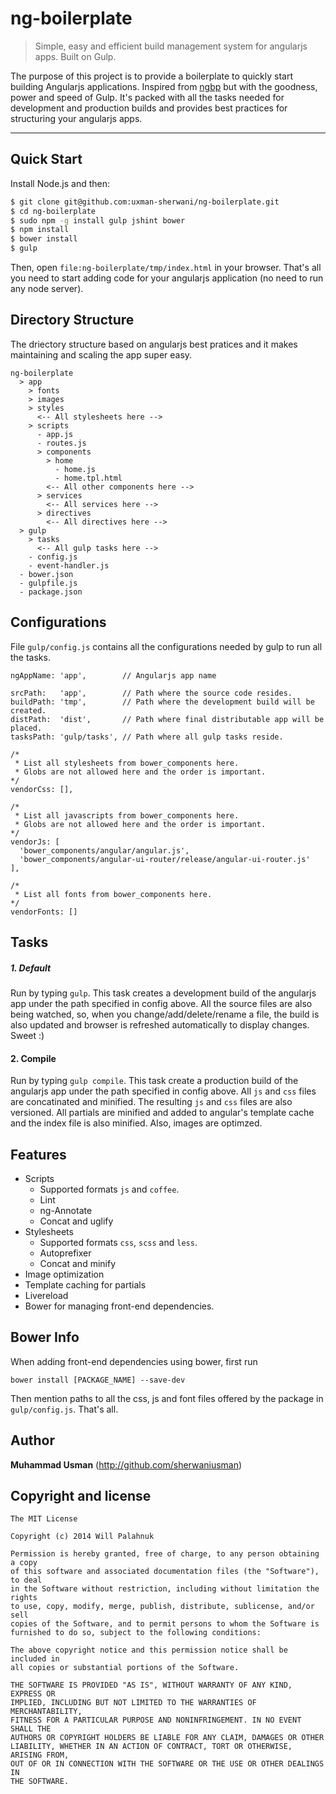 # ng-boilerplate
> Simple, easy and efficient build management system for angularjs apps. Built on Gulp.

The purpose of this project is to provide a boilerplate to quickly start building Angularjs applications. Inspired from [ngbp](https://github.com/ngbp/ngbp) but with the goodness, power and speed of Gulp. It's packed with all the tasks needed for development and production builds and provides best practices for structuring your angularjs apps.

***

## Quick Start

Install Node.js and then:

```sh
$ git clone git@github.com:uxman-sherwani/ng-boilerplate.git
$ cd ng-boilerplate
$ sudo npm -g install gulp jshint bower
$ npm install
$ bower install
$ gulp
```

Then, open `file:ng-boilerplate/tmp/index.html` in your browser. That's all you need to start adding code for your angularjs application (no need to run any node server).

## Directory Structure
The driectory structure based on angularjs best pratices and it makes maintaining and scaling the app super easy.

```
ng-boilerplate
  > app
    > fonts
    > images
    > styles
      <-- All stylesheets here -->
    > scripts
      - app.js
      - routes.js
      > components
        > home
          - home.js
          - home.tpl.html
        <-- All other components here -->
      > services
        <-- All services here -->
      > directives
        <-- All directives here -->
  > gulp
    > tasks
      <-- All gulp tasks here -->
    - config.js
    - event-handler.js
  - bower.json
  - gulpfile.js
  - package.json
```
## Configurations
File `gulp/config.js` contains all the configurations needed by gulp to run all the tasks.

```
ngAppName: 'app',        // Angularjs app name
  
srcPath:   'app',        // Path where the source code resides.
buildPath: 'tmp',        // Path where the development build will be created.
distPath:  'dist',       // Path where final distributable app will be placed.
tasksPath: 'gulp/tasks', // Path where all gulp tasks reside.

/*
 * List all stylesheets from bower_components here.
 * Globs are not allowed here and the order is important.
*/
vendorCss: [],

/*
 * List all javascripts from bower_components here.
 * Globs are not allowed here and the order is important.
*/
vendorJs: [
  'bower_components/angular/angular.js',
  'bower_components/angular-ui-router/release/angular-ui-router.js'
],

/*
 * List all fonts from bower_components here.
*/
vendorFonts: []
```

## Tasks

##### 1. Default
Run by typing `gulp`. This task creates a development build of the angularjs app under the path specified in config above. All the source files are also being watched, so, when you change/add/delete/rename a file, the build is also updated and browser is refreshed automatically to display changes. Sweet :)

#### 2. Compile
Run by typing `gulp compile`. This task create a production build of the angularjs app under the path specified in config above. All `js` and `css` files are concatinated and minified. The resulting `js` and `css` files are also versioned. All partials are minified and added to angular's template cache and the index file is also minified. Also, images are optimzed.

## Features

* Scripts
  * Supported formats `js` and `coffee`.
  * Lint
  * ng-Annotate
  * Concat and uglify
* Stylesheets
  * Supported formats `css`, `scss` and `less`.
  * Autoprefixer
  * Concat and minify
* Image optimization
* Template caching for partials
* Livereload
* Bower for managing front-end dependencies.

## Bower Info
When adding front-end dependencies using bower, first run

`bower install [PACKAGE_NAME] --save-dev`

Then mention paths to all the css, js and font files offered by the package in `gulp/config.js`. That's all.

## Author

**Muhammad Usman** (http://github.com/sherwaniusman)

## Copyright and license

    The MIT License

	Copyright (c) 2014 Will Palahnuk

	Permission is hereby granted, free of charge, to any person obtaining a copy
	of this software and associated documentation files (the "Software"), to deal
	in the Software without restriction, including without limitation the rights
	to use, copy, modify, merge, publish, distribute, sublicense, and/or sell
	copies of the Software, and to permit persons to whom the Software is
	furnished to do so, subject to the following conditions:

	The above copyright notice and this permission notice shall be included in
	all copies or substantial portions of the Software.

	THE SOFTWARE IS PROVIDED "AS IS", WITHOUT WARRANTY OF ANY KIND, EXPRESS OR
	IMPLIED, INCLUDING BUT NOT LIMITED TO THE WARRANTIES OF MERCHANTABILITY,
	FITNESS FOR A PARTICULAR PURPOSE AND NONINFRINGEMENT. IN NO EVENT SHALL THE
	AUTHORS OR COPYRIGHT HOLDERS BE LIABLE FOR ANY CLAIM, DAMAGES OR OTHER
	LIABILITY, WHETHER IN AN ACTION OF CONTRACT, TORT OR OTHERWISE, ARISING FROM,
	OUT OF OR IN CONNECTION WITH THE SOFTWARE OR THE USE OR OTHER DEALINGS IN
	THE SOFTWARE.



